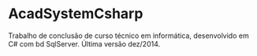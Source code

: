 # AcadSystemCsharp
Trabalho de conclusão de curso técnico em informática, desenvolvido em C# com bd SqlServer. Última versão dez/2014.
